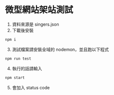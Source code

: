 # 微型網站架站測試

1. 資料來源是 singers.json
2. 下載後安裝
```bash
npm i
```
3. 測試檔案請安裝全域的 nodemon，並且跑以下程式
```bash
npm run test
```
4. 執行的話請輸入
```bash
npm start
```

5. 會加入 status code
